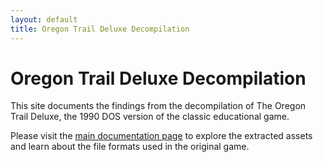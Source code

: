 ```yaml
---
layout: default
title: Oregon Trail Deluxe Decompilation
---
```


# Oregon Trail Deluxe Decompilation

This site documents the findings from the decompilation of The Oregon Trail Deluxe, the 1990 DOS version of the classic educational game.

Please visit the [main documentation page](index.html) to explore the extracted assets and learn about the file formats used in the original game.